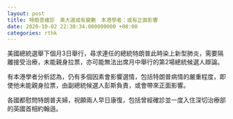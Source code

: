 ```yaml
---
layout: post
title: 特朗普確診　美大選或有變數　本港學者：或有正面影響
date: 2020-10-02 22:30:34.000000000 +08:00
categories: rthk
---
```


美國總統選舉下個月3日舉行，尋求連任的總統特朗普此時染上新型肺炎，需要隔離接受治療，未能親身拉票，亦可能無法出席月中舉行的第2場總統候選人辯論。

有本港學者分析認為，仍有多個因素會影響選情，包括特朗普病情的嚴重程度，即使他未能親身拉票，由副總統候選人彭斯負責，或會帶來正面影響。

各國都慰問特朗普夫婦，祝願兩人早日康復，包括曾經確診並一度入住深切治療部的英國首相約翰遜。

